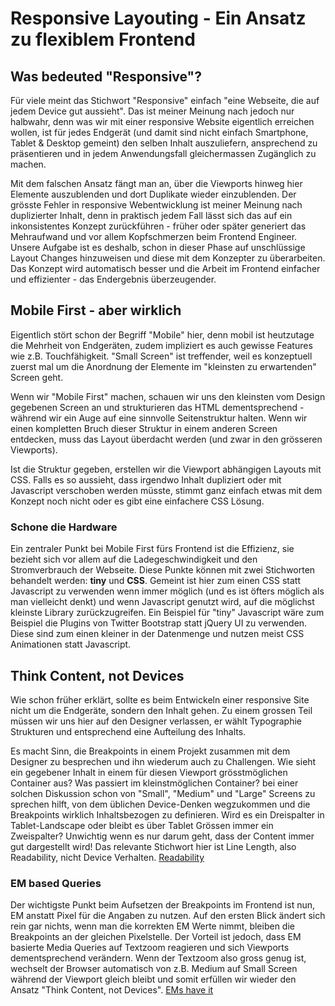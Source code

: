 # Responsive Layouting - Ein Ansatz zu flexiblem Frontend

## Was bedeuted "Responsive"?

Für viele meint das Stichwort "Responsive" einfach "eine Webseite, die auf jedem Device gut aussieht".
Das ist meiner Meinung nach jedoch nur halbwahr, denn was wir mit einer responsive Website eigentlich erreichen wollen, 
ist für jedes Endgerät (und damit sind nicht einfach Smartphone, Tablet & Desktop gemeint) den selben Inhalt 
auszuliefern, ansprechend zu präsentieren und in jedem Anwendungsfall gleichermassen Zugänglich zu machen.

Mit dem falschen Ansatz fängt man an, über die Viewports hinweg hier Elemente auszublenden und dort Duplikate wieder 
einzublenden. Der grösste Fehler in responsive Webentwicklung ist meiner Meinung nach duplizierter Inhalt, 
denn in praktisch jedem Fall lässt sich das auf ein inkonsistentes Konzept zurückführen - früher oder später 
generiert das Mehraufwand und vor allem Kopfschmerzen beim Frontend Engineer. Unsere Aufgabe ist es deshalb, 
schon in dieser Phase auf unschlüssige Layout Changes hinzuweisen und diese mit dem Konzepter zu überarbeiten. Das 
Konzept wird automatisch besser und die Arbeit im Frontend einfacher und effizienter - das Endergebnis überzeugender.

## Mobile First - aber wirklich

Eigentlich stört schon der Begriff "Mobile" hier, denn mobil ist heutzutage die Mehrheit von Endgeräten, 
zudem impliziert es auch gewisse Features wie z.B. Touchfähigkeit. "Small Screen" ist treffender, 
weil es konzeptuell zuerst mal um die Anordnung der Elemente im "kleinsten zu erwartenden" Screen geht.

Wenn wir "Mobile First" machen, schauen wir uns den kleinsten vom Design gegebenen Screen an und strukturieren das 
HTML dementsprechend - während wir ein Auge auf eine sinnvolle Seitenstruktur halten. Wenn wir einen 
kompletten Bruch dieser Struktur in einem anderen Screen entdecken, muss das Layout überdacht werden (und zwar in den
 grösseren Viewports).

Ist die Struktur gegeben, erstellen wir die Viewport abhängigen Layouts mit CSS. Falls es so aussieht, 
dass irgendwo Inhalt dupliziert oder mit Javascript verschoben werden müsste, stimmt ganz einfach etwas mit dem Konzept 
noch nicht oder es gibt eine einfachere CSS Lösung.

### Schone die Hardware

Ein zentraler Punkt bei Mobile First fürs Frontend ist die Effizienz, sie bezieht sich vor allem auf die 
Ladegeschwindigkeit und den Stromverbrauch der Webseite. Diese Punkte können mit zwei Stichworten behandelt 
werden: **tiny** und **CSS**. Gemeint ist hier zum einen CSS statt Javascript zu verwenden wenn immer möglich (und es
 ist öfters möglich als man vielleicht denkt) und wenn Javascript genutzt wird, auf die möglichst kleinste Library 
 zurückzugreifen. Ein Beispiel für "tiny" Javascript wäre zum Beispiel die Plugins von Twitter Bootstrap statt jQuery
  UI zu verwenden. Diese sind zum einen kleiner in der Datenmenge und nutzen meist CSS Animationen statt Javascript.

## Think Content, not Devices

Wie schon früher erklärt, sollte es beim Entwickeln einer responsive Site nicht um die Endgeräte, 
sondern den Inhalt gehen. Zu einem grossen Teil müssen wir uns hier auf den Designer verlassen, 
er wählt Typographie Strukturen und entsprechend eine Aufteilung des Inhalts.

Es macht Sinn, die Breakpoints in einem Projekt zusammen mit dem Designer zu besprechen und ihn wiederum auch zu 
Challengen. Wie sieht ein gegebener Inhalt in einem für diesen Viewport grösstmöglichen Container aus? Was passiert im 
kleinstmöglichen Container? bei einer solchen Diskussion schon von "Small", "Medium" und "Large" Screens zu sprechen 
hilft, von dem üblichen Device-Denken wegzukommen und die Breakpoints wirklich Inhaltsbezogen zu definieren. Wird es 
ein Dreispalter in Tablet-Landscape oder bleibt es über Tablet Grössen immer ein Zweispalter? Unwichtig wenn es nur 
darum geht, dass der Content immer gut dargestellt wird! Das relevante Stichwort hier ist Line Length, 
also Readability, nicht Device Verhalten.
[Readability](http://baymard.com/blog/line-length-readability)

### EM based Queries

Der wichtigste Punkt beim Aufsetzen der Breakpoints im Frontend ist nun, EM anstatt Pixel für die Angaben zu nutzen. 
Auf den ersten Blick ändert sich rein gar nichts, wenn man die korrekten EM Werte nimmt, 
bleiben die Breakpoints an der gleichen Pixelstelle. Der Vorteil ist jedoch, dass EM basierte Media Queries auf 
Textzoom reagieren und sich Viewports dementsprechend verändern. Wenn der Textzoom also gross genug ist, 
wechselt der Browser automatisch von z.B. Medium auf Small Screen während der Viewport gleich bleibt und somit erfüllen 
wir wieder den Ansatz "Think Content, not Devices".
[EMs have it](http://blog.cloudfour.com/the-ems-have-it-proportional-media-queries-ftw/)